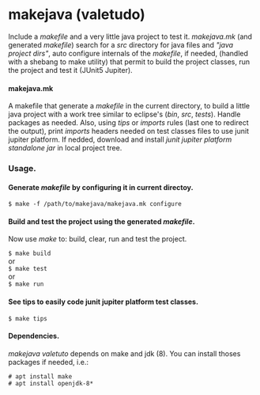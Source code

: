 # makejava (valetudo)
Include a _makefile_ and a very little java project to test it. *makejava.mk* (and generated *makefile*) search for a _src_ directory for java files and *"java project dirs"*, auto configure internals of the _makefile_, if needed, (handled with a shebang to make utility) that permit to build the project classes, run the project and test it (JUnit5 Jupiter).

#### makejava.mk
A makefile that generate a _makefile_ in the current directory, to build a little java project with a work tree similar to eclipse's (_bin_, _src_, _tests_). Handle packages as needed. Also, using _tips_ or _imports_ rules (last one to redirect the output), print *imports* headers needed on test classes files to use junit jupiter platform. If nedded, download and install _junit jupiter platform standalone jar_ in local project tree.  

### Usage.
#### Generate _makefile_ by configuring it in current directoy.

`$ make -f /path/to/makejava/makejava.mk configure`

#### Build and test the project using the generated _makefile_.

Now use _make_ to: build, clear, run and test the project.

`$ make build`  
  or  
`$ make test`  
  or  
`$ make run`  

#### See tips to easily code junit jupiter platform test classes.

`$ make tips`

#### Dependencies.

_makejava valetuto_ depends on make and jdk (8). You can install thoses packages if needed, i.e.:

`# apt install make`  
`# apt install openjdk-8*`
